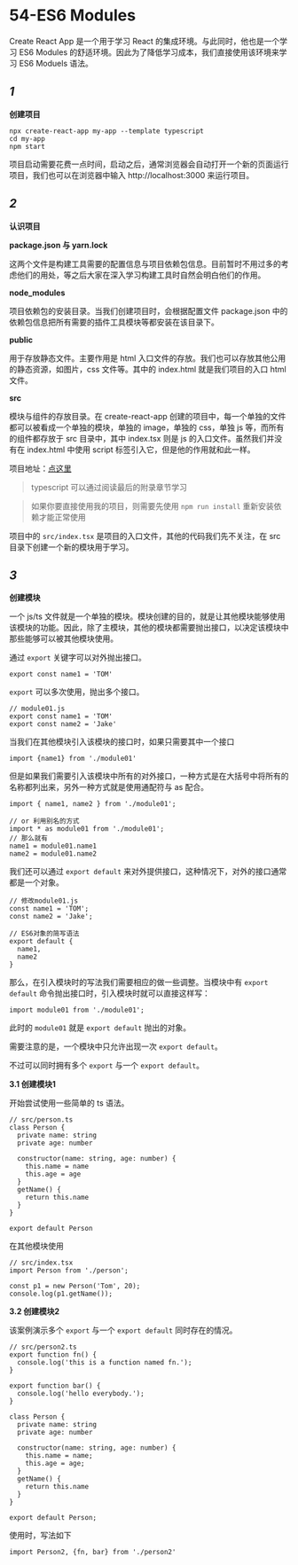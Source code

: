 # 54-ES6 Modules

Create React App 是一个用于学习 React 的集成环境。与此同时，他也是一个学习 ES6 Modules 的舒适环境。因此为了降低学习成本，我们直接使用该环境来学习 ES6 Moduels 语法。

## *1*

**创建项目**

```
npx create-react-app my-app --template typescript
cd my-app
npm start
```

项目启动需要花费一点时间，启动之后，通常浏览器会自动打开一个新的页面运行项目，我们也可以在浏览器中输入 http://localhost:3000 来运行项目。

## *2*

**认识项目**

**package.json 与 yarn.lock**

这两个文件是构建工具需要的配置信息与项目依赖包信息。目前暂时不用过多的考虑他们的用处，等之后大家在深入学习构建工具时自然会明白他们的作用。

**node_modules**

项目依赖包的安装目录。当我们创建项目时，会根据配置文件 package.json 中的依赖包信息把所有需要的插件工具模块等都安装在该目录下。

**public**

用于存放静态文件。主要作用是 html 入口文件的存放。我们也可以存放其他公用的静态资源，如图片，css 文件等。其中的 index.html 就是我们项目的入口 html 文件。

**src**

模块与组件的存放目录。在 create-react-app 创建的项目中，每一个单独的文件都可以被看成一个单独的模块，单独的 image，单独的 css，单独 js 等，而所有的组件都存放于 src 目录中，其中 index.tsx 则是 js 的入口文件。虽然我们并没有在 index.html 中使用 script 标签引入它，但是他的作用就和此一样。

项目地址：[点这里](https://github.com/yangbo5207/jsCore/tree/master/6.8.1+模块化语法/my-app)

> typescript 可以通过阅读最后的附录章节学习

> 如果你要直接使用我的项目，则需要先使用 `npm run install` 重新安装依赖才能正常使用

项目中的 `src/index.tsx` 是项目的入口文件，其他的代码我们先不关注，在 src 目录下创建一个新的模块用于学习。

## *3*

**创建模块**

一个 js/ts 文件就是一个单独的模块。模块创建的目的，就是让其他模块能够使用该模块的功能。因此，除了主模块，其他的模块都需要抛出接口，以决定该模块中那些能够可以被其他模块使用。

通过 `export` 关键字可以对外抛出接口。

```
export const name1 = 'TOM'
```

`export` 可以多次使用，抛出多个接口。

```
// module01.js
export const name1 = 'TOM'
export const name2 = 'Jake'
```

当我们在其他模块引入该模块的接口时，如果只需要其中一个接口

```
import {name1} from './module01'
```

但是如果我们需要引入该模块中所有的对外接口，一种方式是在大括号中将所有的名称都列出来，另外一种方式就是使用通配符与 as 配合。

```
import { name1, name2 } from './module01';

// or 利用别名的方式
import * as module01 from './module01';
// 那么就有
name1 = module01.name1
name2 = module01.name2
```

我们还可以通过 `export default` 来对外提供接口，这种情况下，对外的接口通常都是一个对象。

```
// 修改module01.js
const name1 = 'TOM';
const name2 = 'Jake';

// ES6对象的简写语法
export default {
  name1,
  name2
}
```

那么，在引入模块时的写法我们需要相应的做一些调整。当模块中有 `export default` 命令抛出接口时，引入模块时就可以直接这样写：

```
import module01 from './module01';
```

此时的 `module01` 就是 `export default` 抛出的对象。

需要注意的是，一个模块中只允许出现一次 `export default`。

不过可以同时拥有多个 `export` 与一个 `export default`。

**3.1 创建模块1**

开始尝试使用一些简单的 ts 语法。

```
// src/person.ts
class Person {
  private name: string
  private age: number

  constructor(name: string, age: number) {
    this.name = name
    this.age = age
  }
  getName() {
    return this.name
  }
}

export default Person
```

在其他模块使用

```
// src/index.tsx
import Person from './person';

const p1 = new Person('Tom', 20);
console.log(p1.getName());
```

**3.2 创建模块2**

该案例演示多个 `export` 与一个 `export default` 同时存在的情况。

```
// src/person2.ts
export function fn() {
  console.log('this is a function named fn.');
}

export function bar() {
  console.log('hello everybody.');
}

class Person {
  private name: string
  private age: number

  constructor(name: string, age: number) {
    this.name = name;
    this.age = age;
  }
  getName() {
    return this.name
  }
}

export default Person;
```

使用时，写法如下

```
import Person2, {fn, bar} from './person2'
```